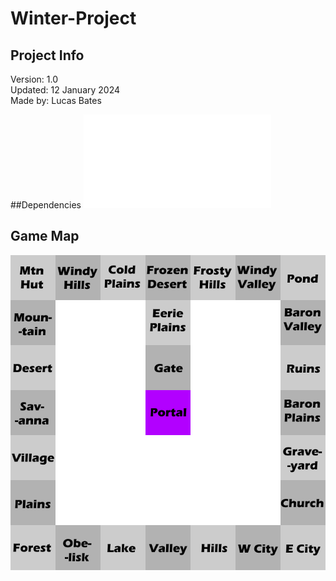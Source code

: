 # Winter-Project

## Project Info
Version: 1.0  
Updated: 12 January 2024  
Made by: Lucas Bates 

##Dependencies
![Dependencies](dependencies.txt)

## Game Map
![A map of the game](map.png)
